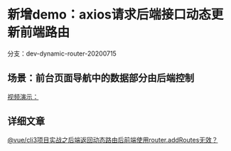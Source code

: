# 新增demo：axios请求后端接口动态更新前端路由
分支：dev-dynamic-router-20200715

## 场景：前台页面导航中的数据部分由后端控制
[视频演示：](https://cloud.video.taobao.com//play/u/759415648/p/1/e/6/t/1/271504432561.mp4)

## 详细文章
[@vue/cli3项目实战之后端返回动态路由后前端使用router.addRoutes无效？](http://www.yilingsj.com/xwzj/2020-07-15/vue-cli3-router-addRoutes.html)